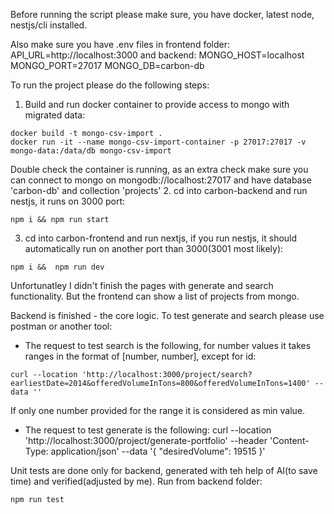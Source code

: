 Before running the script please make sure, you have docker, latest node, nestjs/cli installed.

Also make sure you have .env files in frontend folder:
API_URL=http://localhost:3000
and backend: 
MONGO_HOST=localhost
MONGO_PORT=27017
MONGO_DB=carbon-db

To run the project please do the following steps:
1. Build and run docker container to provide access to mongo with migrated data:
```
docker build -t mongo-csv-import .
docker run -it --name mongo-csv-import-container -p 27017:27017 -v mongo-data:/data/db mongo-csv-import
```
Double check the container is running, as an extra check make sure you can connect to mongo on mongodb://localhost:27017
and have database 'carbon-db' and collection 'projects'
2. cd into carbon-backend and run nestjs, it runs on 3000 port:
```
npm i && npm run start
```
3. cd into carbon-frontend and run nextjs, if you run nestjs, it should automatically run on another port than 3000(3001 most likely):
```
npm i &&  npm run dev
```

Unfortunatley I didn't finish the pages with generate and search functionality. But the frontend can show a list of projects from mongo.

Backend is finished - the core logic. To test generate and search please use postman or another tool:

- The request to test search is the following, for number values it takes ranges in the format of [number, number], except for id: 
```
curl --location 'http://localhost:3000/project/search?earliestDate=2014&offeredVolumeInTons=800&offeredVolumeInTons=1400' --data ''
```
If only one number provided for the range it is considered as min value.

- The request to test generate is the following:
curl --location 'http://localhost:3000/project/generate-portfolio' --header 'Content-Type: application/json' --data '{
    "desiredVolume": 19515
}'

Unit tests are done only for backend, generated with teh help of AI(to save time) and verified(adjusted by me).
Run from backend folder: 
```
npm run test
```